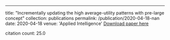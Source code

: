 ---
title: "Incrementally updating the high average-utility patterns with pre-large concept"
collection: publications
permalink: /publication/2020-04-18-nan
date: 2020-04-18
venue: 'Applied Intelligence'
[Download paper here](https://scholar.google.com/citations?view_op=view_citation&hl=en&user=CCckbEUAAAAJ&citation_for_view=CCckbEUAAAAJ:zA6iFVUQeVQC)

citation count: 25.0